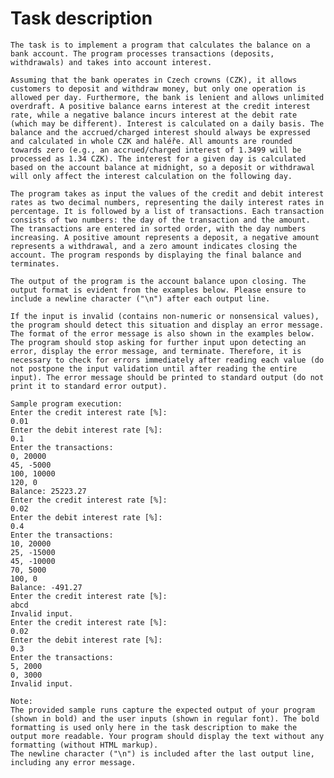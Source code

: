 # Task description
    The task is to implement a program that calculates the balance on a bank account. The program processes transactions (deposits, withdrawals) and takes into account interest.

    Assuming that the bank operates in Czech crowns (CZK), it allows customers to deposit and withdraw money, but only one operation is allowed per day. Furthermore, the bank is lenient and allows unlimited overdraft. A positive balance earns interest at the credit interest rate, while a negative balance incurs interest at the debit rate (which may be different). Interest is calculated on a daily basis. The balance and the accrued/charged interest should always be expressed and calculated in whole CZK and haléře. All amounts are rounded towards zero (e.g., an accrued/charged interest of 1.3499 will be processed as 1.34 CZK). The interest for a given day is calculated based on the account balance at midnight, so a deposit or withdrawal will only affect the interest calculation on the following day.

    The program takes as input the values of the credit and debit interest rates as two decimal numbers, representing the daily interest rates in percentage. It is followed by a list of transactions. Each transaction consists of two numbers: the day of the transaction and the amount. The transactions are entered in sorted order, with the day numbers increasing. A positive amount represents a deposit, a negative amount represents a withdrawal, and a zero amount indicates closing the account. The program responds by displaying the final balance and terminates.

    The output of the program is the account balance upon closing. The output format is evident from the examples below. Please ensure to include a newline character ("\n") after each output line.

    If the input is invalid (contains non-numeric or nonsensical values), the program should detect this situation and display an error message. The format of the error message is also shown in the examples below. The program should stop asking for further input upon detecting an error, display the error message, and terminate. Therefore, it is necessary to check for errors immediately after reading each value (do not postpone the input validation until after reading the entire input). The error message should be printed to standard output (do not print it to standard error output).

    Sample program execution:
    Enter the credit interest rate [%]:
    0.01
    Enter the debit interest rate [%]:
    0.1
    Enter the transactions:
    0, 20000
    45, -5000
    100, 10000
    120, 0
    Balance: 25223.27
    Enter the credit interest rate [%]:
    0.02
    Enter the debit interest rate [%]:
    0.4
    Enter the transactions:
    10, 20000
    25, -15000
    45, -10000
    70, 5000
    100, 0
    Balance: -491.27
    Enter the credit interest rate [%]:
    abcd
    Invalid input.
    Enter the credit interest rate [%]:
    0.02
    Enter the debit interest rate [%]:
    0.3
    Enter the transactions:
    5, 2000
    0, 3000
    Invalid input.

    Note:
    The provided sample runs capture the expected output of your program (shown in bold) and the user inputs (shown in regular font). The bold formatting is used only here in the task description to make the output more readable. Your program should display the text without any formatting (without HTML markup).
    The newline character ("\n") is included after the last output line, including any error message.
